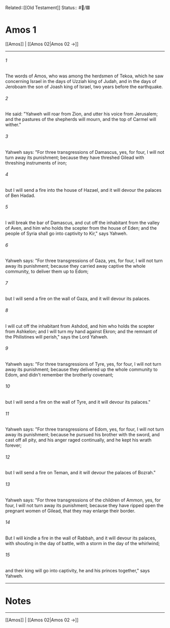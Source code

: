 Related::[[Old Testament]]
Status:: #📖/🟥
# Amos 1

[[Amos]] | [[Amos 02|Amos 02 →]]
***



###### 1 
The words of Amos, who was among the herdsmen of Tekoa, which he saw concerning Israel in the days of Uzziah king of Judah, and in the days of Jeroboam the son of Joash king of Israel, two years before the earthquake. 

###### 2 
He said: "Yahweh will roar from Zion, and utter his voice from Jerusalem; and the pastures of the shepherds will mourn, and the top of Carmel will wither." 

###### 3 
Yahweh says: "For three transgressions of Damascus, yes, for four, I will not turn away its punishment; because they have threshed Gilead with threshing instruments of iron; 

###### 4 
but I will send a fire into the house of Hazael, and it will devour the palaces of Ben Hadad. 

###### 5 
I will break the bar of Damascus, and cut off the inhabitant from the valley of Aven, and him who holds the scepter from the house of Eden; and the people of Syria shall go into captivity to Kir," says Yahweh. 

###### 6 
Yahweh says: "For three transgressions of Gaza, yes, for four, I will not turn away its punishment; because they carried away captive the whole community, to deliver them up to Edom; 

###### 7 
but I will send a fire on the wall of Gaza, and it will devour its palaces. 

###### 8 
I will cut off the inhabitant from Ashdod, and him who holds the scepter from Ashkelon; and I will turn my hand against Ekron; and the remnant of the Philistines will perish," says the Lord Yahweh. 

###### 9 
Yahweh says: "For three transgressions of Tyre, yes, for four, I will not turn away its punishment; because they delivered up the whole community to Edom, and didn't remember the brotherly covenant; 

###### 10 
but I will send a fire on the wall of Tyre, and it will devour its palaces." 

###### 11 
Yahweh says: "For three transgressions of Edom, yes, for four, I will not turn away its punishment; because he pursued his brother with the sword, and cast off all pity, and his anger raged continually, and he kept his wrath forever; 

###### 12 
but I will send a fire on Teman, and it will devour the palaces of Bozrah." 

###### 13 
Yahweh says: "For three transgressions of the children of Ammon, yes, for four, I will not turn away its punishment; because they have ripped open the pregnant women of Gilead, that they may enlarge their border. 

###### 14 
But I will kindle a fire in the wall of Rabbah, and it will devour its palaces, with shouting in the day of battle, with a storm in the day of the whirlwind; 

###### 15 
and their king will go into captivity, he and his princes together," says Yahweh.

---
# Notes


***
[[Amos]] | [[Amos 02|Amos 02 →]]
